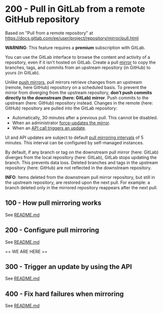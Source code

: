 # 200 - Pull in GitLab from a remote GitHub repository

Based on "Pull from a remote repository" at https://docs.gitlab.com/ee/user/project/repository/mirror/pull.html

**WARNING**: This feature requires a **premium** subscription with GitLab.

You can use the GitLab interface to browse the content and activity of a repository, even if it isn’t hosted on GitLab. Create a pull [mirror](https://docs.gitlab.com/ee/user/project/repository/mirror/index.html) to copy the branches, tags, and commits from an upstream repository (in GitHub) to yours (in GitLab).

Unlike [push mirrors](https://docs.gitlab.com/ee/user/project/repository/mirror/push.html), pull mirrors retrieve changes from an upstream (remote, here GitHub) repository on a scheduled basis. To prevent the mirror from diverging from the upstream repository, **don’t push commits directly to the downstream (here: GitLab) mirror**. Push commits to the upstream (here: GitHub) repository instead. Changes in the remote (here: GitHub) repository are pulled into the GitLab repository:

- Automatically, 30 minutes after a previous pull. This cannot be disabled.
- When an administrator [force-updates the mirror](https://docs.gitlab.com/ee/user/project/repository/mirror/index.html#force-an-update).
- When an [API call triggers an update](https://docs.gitlab.com/ee/user/project/repository/mirror/pull.html#trigger-an-update-by-using-the-api).

UI and API updates are subject to default [pull mirroring intervals](https://docs.gitlab.com/ee/administration/instance_limits.html#pull-mirroring-interval) of 5 minutes. This interval can be configured by self-managed instances.

By default, if any branch or tag on the downstream pull mirror (here: GitLab) diverges from the local repository (here: GitLab), GitLab stops updating the branch. This prevents data loss. Deleted branches and tags in the upstream repository (here: GitHub) are not reflected in the downstream repository.

**INFO**: Items deleted from the downstream pull mirror repository, but still in the upstream repository, are restored upon the next pull. For example: a branch deleted only in the mirrored repository reappears after the next pull.

## 100 - How pull mirroring works

See [README.md](./100/README.md)

## 200 - Configure pull mirroring

See [README.md](./200/README.md)

== WE ARE HERE ==

## 300 - Trigger an update by using the API

See [README.md](./300/README.md)

## 400 - Fix hard failures when mirroring

See [README.md](./400/README.md)

